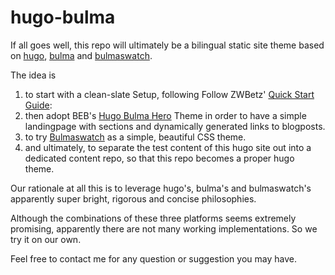 # hugo-bulma
If all goes well, this repo will ultimately be a bilingual static site theme based on [hugo](https://gohugo.io), [bulma](https://bulma.io/) and [bulmaswatch](https://jenil.github.io/bulmaswatch/help/).

The idea is 
1. to start with a clean-slate Setup, following Follow ZWBetz' [Quick Start Guide](https://zwbetz.com/make-a-hugo-blog-from-scratch/):
2. then adopt BEB's [Hugo Bulma Hero](https://github.com/bep/hugo-bulma-hero) Theme in order to have a simple landingpage with sections and dynamically generated links to blogposts.
3. to try [Bulmaswatch](https://jenil.github.io/bulmaswatch/) as a simple, beautiful CSS theme.
4. and ultimately, to separate the test content of this hugo site out into a dedicated content repo, so that this repo becomes a proper hugo theme.

Our rationale at all this is to leverage hugo's, bulma's and bulmaswatch's apparently super bright, rigorous and concise philosophies.

Although the combinations of these three platforms seems extremely promising, apparently there are not many working implementations. So we try it on our own.

Feel free to contact me for any question or suggestion you may have.